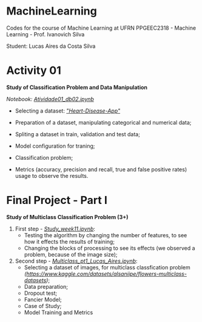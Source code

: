 # MachineLearning
Codes for the course of Machine Learning at UFRN
PPGEEC2318 - Machine Learning - Prof. Ivanovich Silva

Student: Lucas Aires da Costa Silva

# Activity 01
**Study of Classification Problem and Data Manipulation**

*Notebook: [Atividade01_db02.ipynb](https://github.com/aireslucas/MachineLearning/blob/main/Atividade01_db02.ipynb)*

  + Selecting a dataset: *["Heart-Disease-App"](https://github.com/maxim-eyengue/Heart-Disease-App)*
  
  + Preparation of a dataset, manipulating categorical and numerical data;
  
  + Spliting a dataset in train, validation and test data;

  + Model configuration for traning;
  
  + Classification problem;
  
  + Metrics (accuracy, precision and recall, true and false positive rates) usage to observe the results.

# Final Project - Part I
**Study of Multiclass Classification Problem (3+)**

  1) First step - *[Study_week11.ipynb](https://github.com/aireslucas/MachineLearning/blob/main/Study_week11.ipynb)*:
     + Testing the algorithm by changing the number of features, to see how it effects the results of training;
     + Changing the blocks of processing to see its effects (we observed a problem, because of the image size);
  2) Second step - *[Multiclass_pt1_Lucas_Aires.ipynb](https://github.com/aireslucas/MachineLearning/blob/main/Multiclass_pt1_Lucas_Aires.ipynb)*:
     + Selecting a dataset of images, for multiclass classfication problem *(https://www.kaggle.com/datasets/alsaniipe/flowers-multiclass-datasets)*;
     + Data preparation;
     + Dropout test;
     + Fancier Model;
     + Case of Study;
     + Model Training and Metrics
